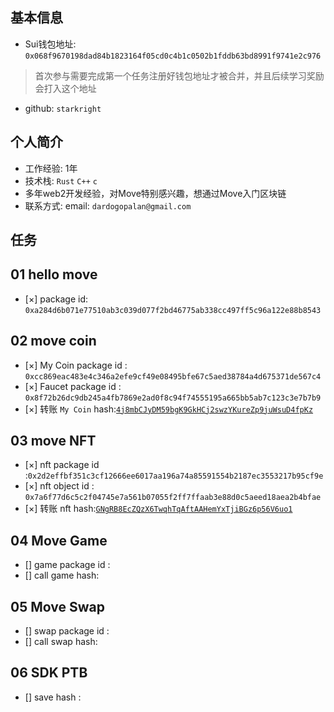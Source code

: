## 基本信息
- Sui钱包地址: `0x068f9670198dad84b1823164f05cd0c4b1c0502b1fddb63bd8991f9741e2c976`
> 首次参与需要完成第一个任务注册好钱包地址才被合并，并且后续学习奖励会打入这个地址
- github: `starkright`

## 个人简介
- 工作经验: 1年 
- 技术栈: `Rust` `C++` `c`
- 多年web2开发经验，对Move特别感兴趣，想通过Move入门区块链
- 联系方式: email: `dardogopalan@gmail.com` 

## 任务

##   01 hello move  
- [×] package id: `0xa284d6b071e77510ab3c039d077f2bd46775ab338cc497ff5c96a122e88b8543`

##   02 move coin
- [×] My Coin package id : `0xcc869eac483e4c346a2efe9cf49e08495bfe67c5aed38784a4d675371de567c4`
- [×] Faucet package id : `0x8f72b26dc9db245a4fb7869e2ad0f8c94f74555195a665bb5ab7c123c3e7b7b9`
- [×] 转账 `My Coin` hash:[`4j8mbCJyDM59bgK9GkHCj2swzYKureZp9juWsuD4fpKz`](https://suiscan.xyz/testnet/tx/4j8mbCJyDM59bgK9GkHCj2swzYKureZp9juWsuD4fpKz)

##   03 move NFT
- [×] nft package id :`0x2d2effbf351c3cf12666ee6017aa196a74a85591554b2187ec3553217b95cf9e`
- [×] nft object id : `0x7a6f77d6c5c2f04745e7a561b07055f2ff7ffaab3e88d0c5aeed18aea2b4bfae`
- [×] 转账 nft  hash:[`GNgRB8EcZQzX6TwqhTqAftAAHemYxTjiBGz6p56V6uo1`](https://suiscan.xyz/testnet/tx/GNgRB8EcZQzX6TwqhTqAftAAHemYxTjiBGz6p56V6uo1)

##   04 Move Game
- [] game package id :
- [] call game hash:

##   05 Move Swap
- [] swap package id :
- [] call swap hash:

##   06 SDK PTB
- [] save hash :
